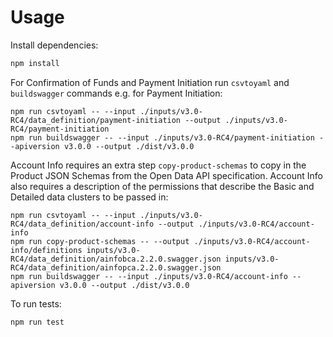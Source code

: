# Usage

Install dependencies:

```sh
npm install
```

For Confirmation of Funds and Payment Initiation run `csvtoyaml` and `buildswagger` commands e.g. for Payment Initiation:

```
npm run csvtoyaml -- --input ./inputs/v3.0-RC4/data_definition/payment-initiation --output ./inputs/v3.0-RC4/payment-initiation
npm run buildswagger -- --input ./inputs/v3.0-RC4/payment-initiation --apiversion v3.0.0 --output ./dist/v3.0.0
```

Account Info requires an extra step `copy-product-schemas` to copy in the Product JSON Schemas from the Open Data API specification. Account Info also requires a description of the permissions that describe the Basic and Detailed data clusters to be passed in:

```
npm run csvtoyaml -- --input ./inputs/v3.0-RC4/data_definition/account-info --output ./inputs/v3.0-RC4/account-info
npm run copy-product-schemas -- --output ./inputs/v3.0-RC4/account-info/definitions inputs/v3.0-RC4/data_definition/ainfobca.2.2.0.swagger.json inputs/v3.0-RC4/data_definition/ainfopca.2.2.0.swagger.json
npm run buildswagger -- --input ./inputs/v3.0-RC4/account-info --apiversion v3.0.0 --output ./dist/v3.0.0
```

To run tests:

```sh
npm run test
```
